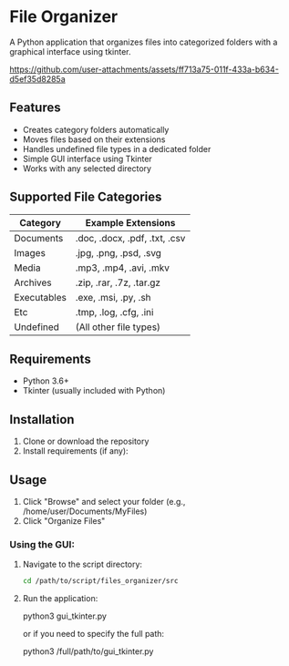 # File Organizer

A Python application that organizes files into categorized folders with a graphical interface using tkinter.



https://github.com/user-attachments/assets/ff713a75-011f-433a-b634-d5ef35d8285a



## Features

- Creates category folders automatically
- Moves files based on their extensions
- Handles undefined file types in a dedicated folder
- Simple GUI interface using Tkinter
- Works with any selected directory

## Supported File Categories

| Category     | Example Extensions                          |
|--------------|---------------------------------------------|
| Documents    | .doc, .docx, .pdf, .txt, .csv               |
| Images       | .jpg, .png, .psd, .svg                      |
| Media        | .mp3, .mp4, .avi, .mkv                      |
| Archives     | .zip, .rar, .7z, .tar.gz                    |
| Executables  | .exe, .msi, .py, .sh                        |
| Etc          | .tmp, .log, .cfg, .ini                      |
| Undefined    | (All other file types)                      |

## Requirements

- Python 3.6+
- Tkinter (usually included with Python)

## Installation

1. Clone or download the repository
2. Install requirements (if any):

## Usage

1. Click "Browse" and select your folder (e.g., /home/user/Documents/MyFiles)
2. Click "Organize Files"

### Using the GUI:

1. Navigate to the script directory:
   ```bash
   cd /path/to/script/files_organizer/src

2. Run the application:

   python3 gui_tkinter.py

   or if you need to specify the full path:

   python3 /full/path/to/gui_tkinter.py
